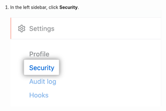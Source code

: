 1. In the left sidebar, click **Security**.
  ![Security tab in the enterprise account settings sidebar](/assets/images/help/business-accounts/enterprise-account-settings-security-tab.png)

